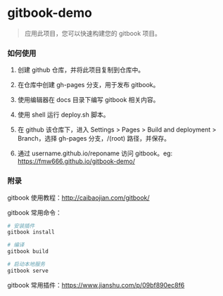 # gitbook-demo

> 应用此项目，您可以快速构建您的 gitbook 项目。

### 如何使用

1. 创建 github 仓库，并将此项目复制到仓库中。

1. 在仓库中创建 gh-pages 分支，用于发布 gitbook。

1. 使用编辑器在 docs 目录下编写 gitbook 相关内容。

1. 使用 shell 运行 deploy.sh 脚本。

1. 在 github 该仓库下，进入 Settings > Pages > Build and deployment > Branch，选择 gh-pages 分支，/(root) 路径，并保存。

1. 通过 username.github.io/reponame 访问 gitbook。eg: <https://fmw666.github.io/gitbook-demo/>

### 附录

gitbook 使用教程：<http://caibaojian.com/gitbook/>

gitbook 常用命令：

```sh
# 安装插件
gitbook install

# 编译
gitbook build

# 启动本地服务 
gitbook serve
```

gitbook 常用插件：<https://www.jianshu.com/p/09bf890ec8f6>
